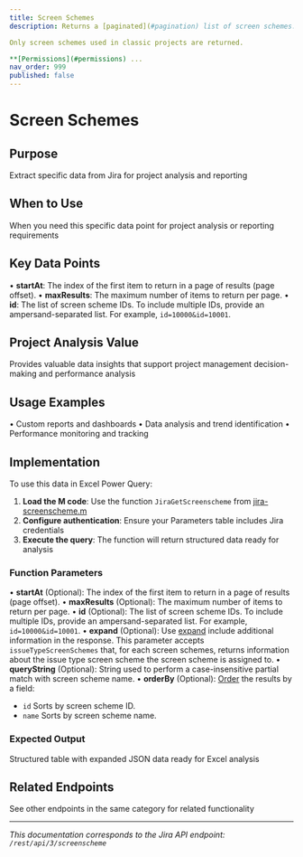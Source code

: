 ```yaml
---
title: Screen Schemes
description: Returns a [paginated](#pagination) list of screen schemes.

Only screen schemes used in classic projects are returned.

**[Permissions](#permissions) ...
nav_order: 999
published: false
---
```


# Screen Schemes

## Purpose
Extract specific data from Jira for project analysis and reporting

## When to Use
When you need this specific data point for project analysis or reporting requirements

## Key Data Points
• **startAt**: The index of the first item to return in a page of results (page offset).
• **maxResults**: The maximum number of items to return per page.
• **id**: The list of screen scheme IDs. To include multiple IDs, provide an ampersand-separated list. For example, `id=10000&id=10001`.

## Project Analysis Value
Provides valuable data insights that support project management decision-making and performance analysis

## Usage Examples
• Custom reports and dashboards
• Data analysis and trend identification
• Performance monitoring and tracking

## Implementation
To use this data in Excel Power Query:

1. **Load the M code**: Use the function `JiraGetScreenscheme` from [jira-screenscheme.m](../assets/jira-screenscheme.m)
2. **Configure authentication**: Ensure your Parameters table includes Jira credentials
3. **Execute the query**: The function will return structured data ready for analysis

### Function Parameters
• **startAt** (Optional): The index of the first item to return in a page of results (page offset).
• **maxResults** (Optional): The maximum number of items to return per page.
• **id** (Optional): The list of screen scheme IDs. To include multiple IDs, provide an ampersand-separated list. For example, `id=10000&id=10001`.
• **expand** (Optional): Use [expand](#expansion) include additional information in the response. This parameter accepts `issueTypeScreenSchemes` that, for each screen schemes, returns information about the issue type screen scheme the screen scheme is assigned to.
• **queryString** (Optional): String used to perform a case-insensitive partial match with screen scheme name.
• **orderBy** (Optional): [Order](#ordering) the results by a field:

 *  `id` Sorts by screen scheme ID.
 *  `name` Sorts by screen scheme name.

### Expected Output
Structured table with expanded JSON data ready for Excel analysis

## Related Endpoints
See other endpoints in the same category for related functionality

---
*This documentation corresponds to the Jira API endpoint: `/rest/api/3/screenscheme`*
